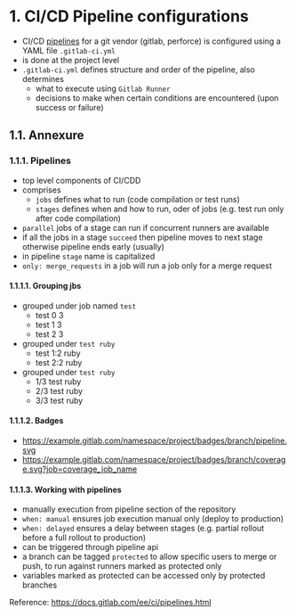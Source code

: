 # 1. CI/CD Pipeline configurations

- CI/CD [pipelines](#Pipelines) for a git vendor (gitlab, perforce) is configured using a YAML file `.gitlab-ci.yml`
- is done at the project level
- `.gitlab-ci.yml` defines structure and order of the pipeline, also determines
  - what to execute using `Gitlab Runner`
  - decisions to make when certain conditions are encountered (upon success or failure)

## 1.1. Annexure

### 1.1.1. Pipelines

- top level components of CI/CDD
- comprises
  - `jobs` defines what to run (code compilation or test runs)
  - `stages` defines when and how to run, oder of jobs (e.g. test run only after code compilation)
- `parallel` jobs of a stage can run if concurrent runners are available
- if all the jobs in a stage `succeed` then pipeline moves to next stage otherwise pipeline ends early (usually)
- in pipeline `stage` name is capitalized
- `only: merge_requests` in a job will run a job only for a merge request

#### 1.1.1.1. Grouping jbs

- grouped under job named `test`
  - test 0 3
  - test 1 3
  - test 2 3
- grouped under `test ruby`
  - test 1:2 ruby
  - test 2:2 ruby
- grouped under `test ruby`
  - 1/3 test ruby
  - 2/3 test ruby
  - 3/3 test ruby

#### 1.1.1.2. Badges

- <https://example.gitlab.com/namespace/project/badges/branch/pipeline.svg>
- <https://example.gitlab.com/namespace/project/badges/branch/coverage.svg?job=coverage_job_name>

#### 1.1.1.3. Working with pipelines

- manually execution from pipeline section of the repository
- `when: manual` ensures job execution manual only (deploy to production)
- `when: delayed` ensures a delay between stages (e.g. partial rollout before a full rollout to production)
- can be triggered through pipeline api
- a branch can be tagged `protected` to allow specific users to merge or push, to run against runners marked as protected only
- variables marked as protected can be accessed only by protected branches

Reference: <https://docs.gitlab.com/ee/ci/pipelines.html>